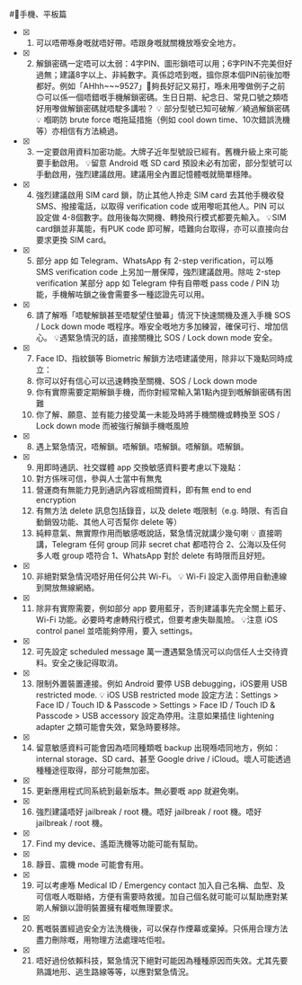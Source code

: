  #📱手機、平板篇 

- [x] 1. 可以唔帶喺身嘅就唔好帶。唔跟身嘅就關機放喺安全地方。

- [x] 2. 解鎖密碼一定唔可以太弱：4字PIN、圖形鎖唔可以用；6字PIN不完美但好過無；建議8字以上、非純數字。真係諗唔到嘅，搵你原本個PIN前後加嘢都好。例如「AHhh~~~9527」📢夠長好記又易打，喺未用嚟做例子之前🙃可以係一個唔錯嘅手機解鎖密碼。生日日期、紀念日、常見口號之類唔好用嚟做解鎖密碼就唔駛多講啦？
  💡 部分型號已知可破解／繞過解鎖密碼
  💡 嗰啲防 brute force 嘅拖延措施（例如 cool down time、10次錯誤洗機等）亦相信有方法繞過。
  
- [x] 3. 一定要啟用資料加密功能。大牌子近年型號設已經有。舊機升級上來可能要手動啟用。
  💡留意 Android 嘅 SD card 預設未必有加密，部分型號可以手動啟用，強烈建議啟用。建議用全內置記憶體嘅就簡單穩陣。

- [x] 4. 強烈建議啟用 SIM card 鎖，防止其他人拎走 SIM card 去其他手機收發SMS、撥接電話，以取得 verification code 或用嚟呃其他人。PIN 可以設定做 4-8個數字。啟用後每次開機、轉換飛行模式都要先輸入。
  💡SIM card鎖並非萬能，有PUK code 即可解，唔難向台取得，亦可以直接向台要求更換 SIM card。

- [x] 5. 部分 app 如 Telegram、WhatsApp 有 2-step verification，可以喺 SMS verification code 上另加一層保障，強烈建議啟用。除咗 2-step verification 某部分 app 如 Telegram 仲有自帶嘅 pass code / PIN 功能，手機解咗鎖之後會需要多一種認證先可以用。

- [x] 6. 請了解喺「唔駛解鎖甚至唔駛望住螢幕」情況下快速關機及進入手機 SOS / Lock down mode 嘅程序。喺安全嘅地方多加練習，確保可行、增加信心。
  💡遇緊急情況的話，直接關機比 SOS / Lock down mode 安全。

- [x] 7. Face ID、指紋鎖等 Biometric 解鎖方法唔建議使用，除非以下幾點同時成立：
  1. 你可以好有信心可以迅速轉換至關機、SOS / Lock down mode
  2. 你有實際需要定期解鎖手機，而你對經常輸入第1點內提到嘅解鎖密碼有困難
  3. 你了解、願意、並有能力接受萬一未能及時將手機關機或轉換至 SOS / Lock down mode 而被強行解鎖手機嘅風險

- [x] 8. 遇上緊急情況，唔解鎖。唔解鎖。唔解鎖。唔解鎖。唔解鎖。

- [x] 9. 用即時通訊、社交媒體 app 交換敏感資料要考慮以下幾點：
  1. 對方係咪可信，參與人士當中有無鬼
  2. 營運商有無能力見到通訊內容或相關資料，即有無 end to end encryption
  3. 有無方法 delete 訊息包括錄音，以及 delete 嘅限制（e.g. 時限、有否自動銷毁功能、其他人可否幫你 delete 等）
  4. 純粹意氣、無實際作用而敏感嘅說話，緊急情況就講少幾句喇
  💡 直接啲講，Telegram 任何 group 同非 secret chat 都唔符合 2、公海以及任何多人嘅 group 唔符合 1、WhatsApp 對於 delete 有時限而且好短。

- [x] 10. 非絕對緊急情況唔好用任何公共 Wi-Fi。
  💡 Wi-Fi 設定入面停用自動連線到開放無線網絡。

- [x] 11. 除非有實際需要，例如部分 app 要用藍牙，否則建議事先完全關上藍牙、Wi-Fi 功能。必要時考慮轉飛行模式，但要考慮失聯風險。
  💡注意 iOS control panel 並唔能夠停用，要入 settings。

- [x] 12. 可先設定 scheduled message 萬一遭遇緊急情況可以向信任人士交待資料。安全之後記得取消。  

- [x] 13. 限制外置裝置連接。例如 Android 要停 USB debugging，iOS要用 USB restricted mode.
  💡 iOS USB restricted mode 設定方法：Settings > Face ID / Touch ID & Passcode > Settings > Face ID / Touch ID & Passcode > USB accessory 設定為停用。注意如果插住 lightening adapter 之類可能會失效，緊急時要移除。

- [x] 14. 留意敏感資料可能會因為唔同種類嘅 backup 出現喺唔同地方，例如：internal storage、SD card、甚至 Google drive / iCloud。壞人可能透過種種途徑取得，部分可能無加密。

- [x] 15. 更新應用程式同系統到最新版本。無必要嘅 app 就避免喇。

- [x] 16. 強烈建議唔好 jailbreak / root 機。唔好 jailbreak / root 機。唔好 jailbreak / root 機。

- [x] 17.  Find my device、遙距洗機等功能可能有幫助。

- [x] 18. 靜音、震機 mode 可能會有用。

- [x] 19. 可以考慮喺 Medical ID / Emergency contact 加入自己名稱、血型、及可信嘅人嘅聯絡，方便有需要時救援。加自己個名就可能可以幫助應對某啲人解鎖以證明裝置擁有權嘅無理要求。

- [x] 20. 舊嘅裝置經過安全方法洗機後，可以保存作煙幕或棄掉。只係用合理方法盡力刪除嘅，用物理方法處理咗佢啦。

- [x] 21. 唔好過份依賴科技，緊急情況下絕對可能因為種種原因而失效。尤其先要熟識地形、逃生路線等等，以應對緊急情況。


